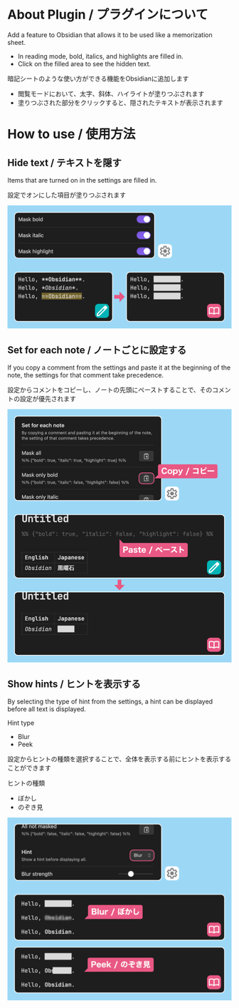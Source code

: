 # About Plugin / プラグインについて

Add a feature to Obsidian that allows it to be used like a memorization sheet.

-   In reading mode, bold, italics, and highlights are filled in.
-   Click on the filled area to see the hidden text.

<!-- prettier-ignore-start -->
暗記シートのような使い方ができる機能をObsidianに追加します
<!-- prettier-ignore-end -->

-   閲覧モードにおいて、太字、斜体、ハイライトが塗りつぶされます
-   塗りつぶされた部分をクリックすると、隠されたテキストが表示されます

# How to use / 使用方法

## Hide text / テキストを隠す

Items that are turned on in the settings are filled in.

設定でオンにした項目が塗りつぶされます

![demo](readmeAssets/demo01.png)

## Set for each note / ノートごとに設定する

If you copy a comment from the settings and paste it at the beginning of the note, the settings for that comment take precedence.

設定からコメントをコピーし、ノートの先頭にペーストすることで、そのコメントの設定が優先されます

![demo](readmeAssets/demo02.png)

## Show hints / ヒントを表示する

By selecting the type of hint from the settings, a hint can be displayed before all text is displayed.

Hint type

-   Blur
-   Peek

設定からヒントの種類を選択することで、全体を表示する前にヒントを表示することができます

ヒントの種類

-   ぼかし
-   のぞき見

![demo](readmeAssets/demo03.png)
